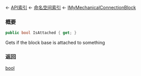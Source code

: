 ← [API索引](Api-Index) ← [命名空间索引](Namespace-Index) ← [IMyMechanicalConnectionBlock](Sandbox.ModAPI.Ingame.IMyMechanicalConnectionBlock)

### 概要

```csharp
public bool IsAttached { get; }
```

Gets if the block base is attached to something

### 返回

[bool](https://docs.microsoft.com/en-us/dotnet/api/System.Boolean?view=netframework-4.6)

